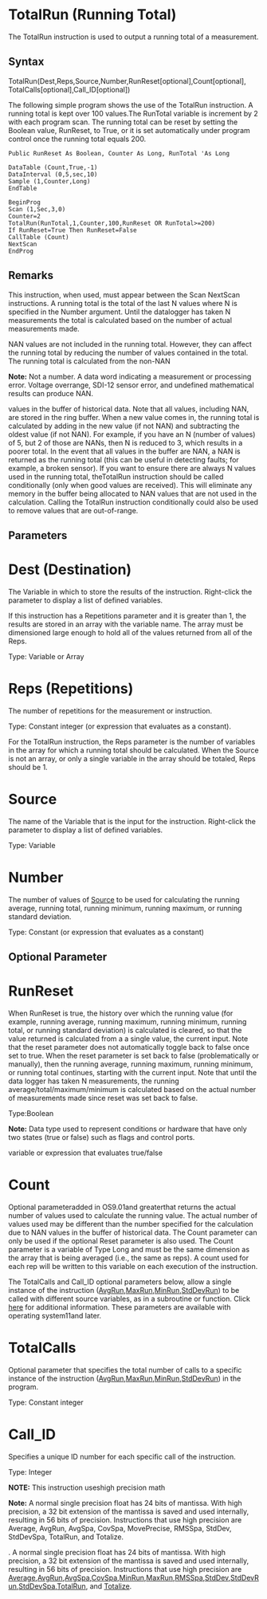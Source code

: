 # TotalRun (Running Total)

The TotalRun instruction is used to output a running total of a measurement.

## Syntax

TotalRun(Dest,Reps,Source,Number,RunReset[optional],Count[optional], TotalCalls[optional],Call_ID[optional])

The following simple program shows the use of the TotalRun instruction. A running total is kept over 100 values.The RunTotal variable is increment by 2 with each program scan. The running total can be reset by setting the Boolean value, RunReset, to True, or it is set automatically under program control once the running total equals 200.

```
Public RunReset As Boolean, Counter As Long, RunTotal 'As Long

DataTable (Count,True,-1)
DataInterval (0,5,sec,10)
Sample (1,Counter,Long)
EndTable

BeginProg
Scan (1,Sec,3,0)
Counter=2
TotalRun(RunTotal,1,Counter,100,RunReset OR RunTotal>=200)
If RunReset=True Then RunReset=False
CallTable (Count)
NextScan
EndProg
```

## Remarks

This instruction, when used, must appear between the Scan NextScan instructions. A running total is the total of the last N values where N is specified in the Number argument. Until the datalogger has taken N measurements the total is calculated based on the number of actual measurements made.

NAN values are not included in the running total. However, they can affect the running total by reducing the number of values contained in the total. The running total is calculated from the non-NAN

**Note:** Not a number. A data word indicating a measurement or processing error. Voltage overrange, SDI-12 sensor error, and undefined mathematical results can produce NAN.

values in the buffer of historical data. Note that all values, including NAN, are stored in the ring buffer. When a new value comes in, the running total is calculated by adding in the new value (if not NAN) and subtracting the oldest value (if not NAN). For example, if you have an N (number of values) of 5, but 2 of those are NANs, then N is reduced to 3, which results in a poorer total. In the event that all values in the buffer are NAN, a NAN is returned as the running total (this can be useful in detecting faults; for example, a broken sensor). If you want to ensure there are always N values used in the running total, theTotalRun instruction should be called conditionally (only when good values are received). This will eliminate any memory in the buffer being allocated to NAN values that are not used in the calculation. Calling the TotalRun instruction conditionally could also be used to remove values that are out-of-range.

## Parameters

# Dest (Destination)

The Variable in which to store the results of the instruction. Right-click the parameter to display a list of defined variables.

If this instruction has a Repetitions parameter and it is greater than 1, the results are stored in an array with the variable name. The array must be dimensioned large enough to hold all of the values returned from all of the Reps.

Type: Variable or Array

# Reps (Repetitions)

The number of repetitions for the measurement or instruction.

Type: Constant integer (or expression that evaluates as a constant).

For the TotalRun instruction, the Reps parameter is the number of variables in the array for which a running total should be calculated. When the Source is not an array, or only a single variable in the array should be totaled, Reps should be 1.

# Source

The name of the Variable that is the input for the instruction. Right-click the parameter to display a list of defined variables.

Type: Variable

# Number

The number of values of [Source](../parameters/source.md) to be used for calculating the running average, running total, running minimum, running maximum, or running standard deviation.

Type: Constant (or expression that evaluates as a constant)

## Optional Parameter

# RunReset

When RunReset is true, the history over which the running value (for example, running average, running maximum, running minimum, running total, or running standard deviation) is calculated is cleared, so that the value returned is calculated from a a single value, the current input. Note that the reset parameter does not automatically toggle back to false once set to true. When the reset parameter is set back to false (problematically or manually), then the running average, running maximum, running minimum, or running total continues, starting with the current input. Note that until the data logger has taken N measurements, the running average/total/maximum/minimum is calculated based on the actual number of measurements made since reset was set back to false.

Type:Boolean

**Note:** Data type used to represent conditions or hardware that have only two states (true or false) such as flags and control ports.

variable or expression that evaluates true/false

# Count

Optional parameteradded in OS9.01and greaterthat returns the actual number of values used to calculate the running value. The actual number of values used may be different than the number specified for the calculation due to NAN values in the buffer of historical data. The Count parameter can only be used if the optional Reset parameter is also used. The Count parameter is a variable of Type Long and must be the same dimension as the array that is being averaged (i.e., the same as reps). A count used for each rep will be written to this variable on each execution of the instruction.

The TotalCalls and Call_ID optional parameters below, allow a single instance of the instruction ([AvgRun](avgrun.md),[MaxRun](maxrun.md),[MinRun](minrun.md),[StdDevRun](stddevrun.md)) to be called with different source variables, as in a subroutine or function. Click [here](../parameters/TotalCalls_CallID_Explanation.md) for additional information. These parameters are available with operating system11and later.

# TotalCalls

Optional parameter that specifies the total number of calls to a specific instance of the instruction ([AvgRun](avgrun.md),[MaxRun](maxrun.md),[MinRun](minrun.md),[StdDevRun](stddevrun.md)) in the program.

Type: Constant integer

# Call_ID

Specifies a unique ID number for each specific call of the instruction.

Type: Integer

**NOTE:** This instruction useshigh precision math

**Note:** A normal single precision float has 24 bits of mantissa. With high precision, a 32 bit extension of the mantissa is saved and used internally, resulting in 56 bits of precision. Instructions that use high precision are Average, AvgRun, AvgSpa, CovSpa, MovePrecise, RMSSpa, StdDev, StdDevSpa, TotalRun, and Totalize.

. A normal single precision float has 24 bits of mantissa. With high precision, a 32 bit extension of the mantissa is saved and used internally, resulting in 56 bits of precision. Instructions that use high precision are [Average](average.md),[AvgRun](avgrun.md),[AvgSpa](avgspa.md),[CovSpa](covspa.md),[MinRun](minrun.md),[MaxRun](maxrun.md),[RMSSpa](rmsspa.md),[StdDev](stddev.md),[StdDevRun](stddevrun.md),[StdDevSpa](stddevspa.md),[TotalRun](#), and [Totalize](totalize.md).
